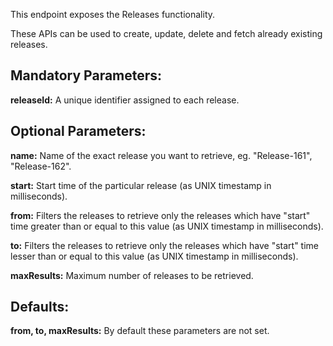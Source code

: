This endpoint exposes the Releases functionality.

These APIs can be used to create, update, delete and fetch already existing releases.

## Mandatory Parameters:

**releaseId:** A unique identifier assigned to each release.

## Optional Parameters:

**name:** Name of the exact release you want to retrieve, eg. "Release-161", "Release-162".

**start:** Start time of the particular release (as UNIX timestamp in milliseconds).

**from:** Filters the releases to retrieve only the releases which have "start" time greater than or equal to this value (as UNIX timestamp in milliseconds).

**to:** Filters the releases to retrieve only the releases which have "start" time lesser than or equal to this value (as UNIX timestamp in milliseconds).

**maxResults:** Maximum number of releases to be retrieved.

## Defaults:

**from, to, maxResults:** By default these parameters are not set.  